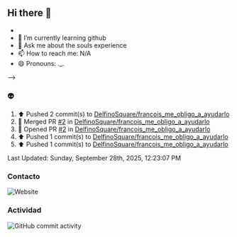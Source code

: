 ## Hi there 👋






- 
- 🌱 I’m currently learning github
- 💬 Ask me about the souls experience
- 📫 How to reach me: N/A
- 😄 Pronouns: ._.

-->
### :alien:
<!--RECENT_ACTIVITY:start-->
1. ⬆️ Pushed 2 commit(s) to [DelfinoSquare/francois_me_obligo_a_ayudarlo](https://github.com/DelfinoSquare/francois_me_obligo_a_ayudarlo)<br>
2. 🎉 Merged PR [#2](https://github.com/DelfinoSquare/francois_me_obligo_a_ayudarlo/pull/2) in [DelfinoSquare/francois_me_obligo_a_ayudarlo](https://github.com/DelfinoSquare/francois_me_obligo_a_ayudarlo)<br>
3. 💪 Opened PR [#2](https://github.com/DelfinoSquare/francois_me_obligo_a_ayudarlo/pull/2) in [DelfinoSquare/francois_me_obligo_a_ayudarlo](https://github.com/DelfinoSquare/francois_me_obligo_a_ayudarlo)<br>
4. ⬆️ Pushed 1 commit(s) to [DelfinoSquare/francois_me_obligo_a_ayudarlo](https://github.com/DelfinoSquare/francois_me_obligo_a_ayudarlo)<br>
5. ⬆️ Pushed 1 commit(s) to [DelfinoSquare/francois_me_obligo_a_ayudarlo](https://github.com/DelfinoSquare/francois_me_obligo_a_ayudarlo)<br>
<!--RECENT_ACTIVITY:end-->
<!--RECENT_ACTIVITY:last_update-->
Last Updated: Sunday, September 28th, 2025, 12:23:07 PM
<!--RECENT_ACTIVITY:last_update_end-->
### Contacto

![Website](https://img.shields.io/website?url=https%3A%2F%2Fgithub.com%2FDelfinoSquare)


### Actividad

![GitHub commit activity](https://img.shields.io/github/commit-activity/m/DelfinoSquare/DelfinoSquare)

